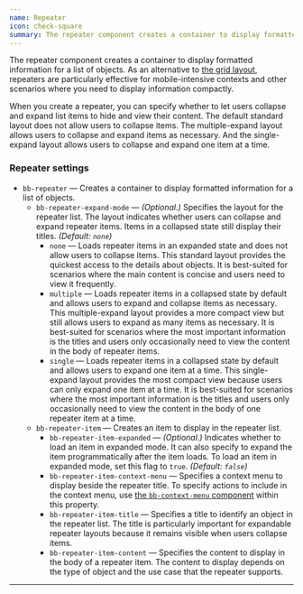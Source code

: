 ```yaml
---
name: Repeater
icon: check-square
summary: The repeater component creates a container to display formatted information for a list of objects.
---
```


The repeater component creates a container to display formatted information for a list of objects. As an alternative to [the grid layout](../grids), repeaters are particularly effective for mobile-intensive contexts and other scenarios where you need to display information compactly.

When you create a repeater, you can specify whether to let users collapse and expand list items to hide and view their content. The default standard layout does not allow users to collapse items. The multiple-expand layout allows users to collapse and expand items as necessary. And the single-expand layout allows users to collapse and expand one item at a time.

### Repeater settings ###
- `bb-repeater` &mdash; Creates a container to display formatted information for a list of objects.
    - `bb-repeater-expand-mode` &mdash; *(Optional.)* Specifies the layout for the repeater list. The layout indicates whether users can collapse and expand repeater items. Items  in a collapsed state still display their titles. *(Default: `none`)*
        - `none` &mdash; Loads repeater items in an expanded state and does not allow users to collapse items. This standard layout provides the quickest access to the details about objects. It is best-suited for scenarios where the main content is concise and users need to view it frequently.
        - `multiple` &mdash; Loads repeater items in a collapsed state by default and allows users to expand and collapse items as necessary. This multiple-expand layout provides a more compact view but still allows users to expand as many items as necessary. It is best-suited for scenarios where the most important information is the titles and users only occasionally need to view the content in the body of repeater items.
        - `single` &mdash; Loads repeater items in a collapsed state by default and allows users to expand one item at a time. This single-expand layout provides the most compact view because users can only expand one item at a time. It is best-suited for scenarios where the most important information is the titles and users only occasionally need to view the content in the body of one repeater item at a time.
    - `bb-repeater-item` &mdash; Creates an item to display in the repeater list.
        - `bb-repeater-item-expanded` &mdash; *(Optional.)* Indicates whether to load an item in expanded mode. It can also specify to expand the item programmatically after the item loads. To load an item in expanded mode, set this flag to `true`. *(Default: `false`)*  
        - `bb-repeater-item-context-menu` &mdash; Specifies a context menu to display beside the repeater title. To specify actions to include in the context menu, use [the `bb-context-menu` component](../contextmenu) within this property.
        - `bb-repeater-item-title` &mdash; Specifies a title to identify an object in the repeater list. The title is particularly important for expandable repeater layouts because it remains visible when users collapse items.
        - `bb-repeater-item-content` &mdash; Specifies the content to display in the body of a repeater item. The content to display depends on the type of object and the use case that the repeater supports.
---
